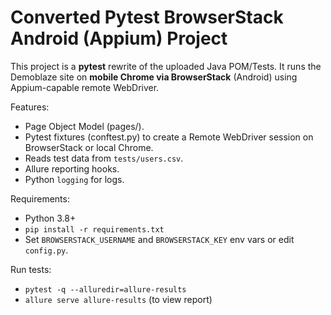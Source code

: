 # Converted Pytest BrowserStack Android (Appium) Project
This project is a **pytest** rewrite of the uploaded Java POM/Tests. It runs the Demoblaze site on **mobile Chrome via BrowserStack** (Android) using Appium-capable remote WebDriver.

Features:
- Page Object Model (pages/).
- Pytest fixtures (conftest.py) to create a Remote WebDriver session on BrowserStack or local Chrome.
- Reads test data from `tests/users.csv`.
- Allure reporting hooks.
- Python `logging` for logs.

Requirements:
- Python 3.8+
- `pip install -r requirements.txt`
- Set `BROWSERSTACK_USERNAME` and `BROWSERSTACK_KEY` env vars or edit `config.py`.

Run tests:
- `pytest -q --alluredir=allure-results`
- `allure serve allure-results` (to view report)

